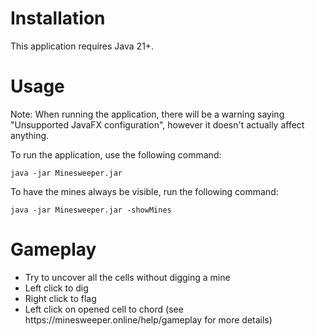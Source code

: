 <h1>Installation</h1>

This application requires Java 21+.

<h1>Usage</h1>

Note: When running the application, there will be a warning saying "Unsupported JavaFX configuration", however it doesn't actually affect anything.

To run the application, use the following command:
```
java -jar Minesweeper.jar
```
To have the mines always be visible, run the following command:
```
java -jar Minesweeper.jar -showMines
```

<h1>Gameplay</h1>
<ul>
  <li>Try to uncover all the cells without digging a mine</li>
  <li>Left click to dig</li>
  <li>Right click to flag</li>
  <li>Left click on opened cell to chord (see https://minesweeper.online/help/gameplay for more details)</li>
</ul>
